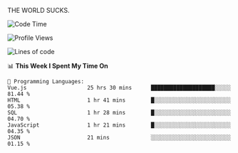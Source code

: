 THE WORLD SUCKS.

<!--START_SECTION:waka-->
![Code Time](http://img.shields.io/badge/Code%20Time-307%20hrs%2031%20mins-blue)

![Profile Views](http://img.shields.io/badge/Profile%20Views-0-blue)

![Lines of code](https://img.shields.io/badge/From%20Hello%20World%20I%27ve%20Written-1.6%20million%20lines%20of%20code-blue)

📊 **This Week I Spent My Time On** 

```text
💬 Programming Languages: 
Vue.js                   25 hrs 30 mins      ████████████████████░░░░░   81.44 % 
HTML                     1 hr 41 mins        █░░░░░░░░░░░░░░░░░░░░░░░░   05.38 % 
SQL                      1 hr 28 mins        █░░░░░░░░░░░░░░░░░░░░░░░░   04.70 % 
JavaScript               1 hr 21 mins        █░░░░░░░░░░░░░░░░░░░░░░░░   04.35 % 
JSON                     21 mins             ░░░░░░░░░░░░░░░░░░░░░░░░░   01.15 % 
```


<!--END_SECTION:waka-->
